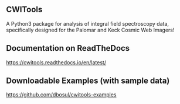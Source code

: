 CWITools
--------
A Python3 package for analysis of integral field spectroscopy data, specifically designed for the Palomar and Keck Cosmic Web Imagers!

Documentation on ReadTheDocs
-------------------------------------
https://cwitools.readthedocs.io/en/latest/


Downloadable Examples (with sample data)
----------------------------------------
https://github.com/dbosul/cwitools-examples
